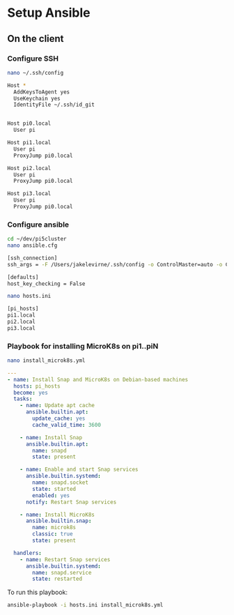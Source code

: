 # Setup Ansible

## On the client

### Configure SSH

```bash
nano ~/.ssh/config
```

```bash
Host *
  AddKeysToAgent yes
  UseKeychain yes
  IdentityFile ~/.ssh/id_git


Host pi0.local
  User pi

Host pi1.local
  User pi
  ProxyJump pi0.local

Host pi2.local
  User pi
  ProxyJump pi0.local

Host pi3.local
  User pi
  ProxyJump pi0.local
```

### Configure ansible

```bash
cd ~/dev/pi5cluster
nano ansible.cfg
```

```bash
[ssh_connection]
ssh_args = -F /Users/jakelevirne/.ssh/config -o ControlMaster=auto -o ControlPersist=60s

[defaults]
host_key_checking = False
```

```bash
nano hosts.ini
```

```bash
[pi_hosts]
pi1.local
pi2.local
pi3.local
```

### Playbook for installing MicroK8s on pi1..piN

```bash
nano install_microk8s.yml
```

```yaml
---
- name: Install Snap and MicroK8s on Debian-based machines
  hosts: pi_hosts
  become: yes
  tasks:
    - name: Update apt cache
      ansible.builtin.apt:
        update_cache: yes
        cache_valid_time: 3600

    - name: Install Snap
      ansible.builtin.apt:
        name: snapd
        state: present

    - name: Enable and start Snap services
      ansible.builtin.systemd:
        name: snapd.socket
        state: started
        enabled: yes
      notify: Restart Snap services

    - name: Install MicroK8s
      ansible.builtin.snap:
        name: microk8s
        classic: true
        state: present

  handlers:
    - name: Restart Snap services
      ansible.builtin.systemd:
        name: snapd.service
        state: restarted
```

To run this playbook:

```bash
ansible-playbook -i hosts.ini install_microk8s.yml
```


